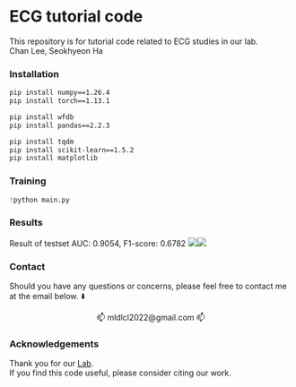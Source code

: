 # ECG tutorial code
This repository is for tutorial code related to ECG studies in our lab.  
Chan Lee, Seokhyeon Ha  

### Installation
```bash
pip install numpy==1.26.4
pip install torch==1.13.1

pip install wfdb
pip install pandas==2.2.3

pip install tqdm
pip install scikit-learn==1.5.2
pip install matplotlib
```

### Training
```python
!python main.py
```

### Results
Result of testset
AUC: 0.9054, F1-score: 0.6782
<img src="https://github.com/user-attachments/assets/7d57cd3f-8620-49a8-b60f-bc8291ab7035"><img src="https://github.com/user-attachments/assets/7d57cd3f-8620-49a8-b60f-bc8291ab7035">

### Contact
Should you have any questions or concerns, please feel free to contact me at the email below. ⬇️</br>
<div align="center"> 📫 mldlcl2022@gmail.com 📫 </div>

### Acknowledgements
Thank you for our [Lab](https://www.k-medai.com/home).  
If you find this code useful, please consider citing our work.
